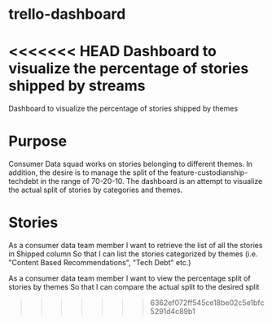 # trello-dashboard
<<<<<<< HEAD
Dashboard to visualize the percentage of stories shipped by streams
=======
Dashboard to visualize the percentage of stories shipped by themes

# Purpose

Consumer Data squad works on stories belonging to different themes. In addition, the desire is to manage the split of the feature-custodianship-techdebt in the range of 70-20-10. The dashboard is an attempt to visualize the actual split of stories by categories and themes.

# Stories

As a consumer data team member
I want to retrieve the list of all the stories in Shipped column
So that I can list the stories categorized by themes (i.e. "Content Based Recommendations", "Tech Debt" etc.)

As a consumer data team member 
I want to view the percentage split of stories by themes
So that I can compare the actual split to the desired split 


>>>>>>> 6362ef072ff545ce18be02c5e1bfc5291d4c89b1
